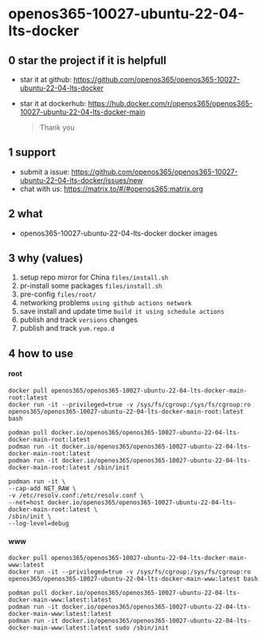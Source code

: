 # openos365-10027-ubuntu-22-04-lts-docker

## 0 star the project if it is helpfull

* star it at github: https://github.com/openos365/openos365-10027-ubuntu-22-04-lts-docker
* star it at dockerhub: https://hub.docker.com/r/openos365/openos365-10027-ubuntu-22-04-lts-docker-main

  > Thank you

## 1 support

* submit a issue: https://github.com/openos365/openos365-10027-ubuntu-22-04-lts-docker/issues/new
* chat with us: https://matrix.to/#/#openos365:matrix.org

## 2 what

* openos365-10027-ubuntu-22-04-lts-docker docker images
  
## 3 why (values)

1. setup repo mirror for China `files/install.sh`
1. pr-install some packages `files/install.sh`
1. pre-config `files/root/`
1. networking problems `using github actions network`
1. save install and update time `build it using schedule actions`
1. publish and track `versions` changes
1. publish and track `yum.repo.d`

## 4 how to use

#### root
```
docker pull openos365/openos365-10027-ubuntu-22-04-lts-docker-main-root:latest
docker run -it --privileged=true -v /sys/fs/cgroup:/sys/fs/cgroup:ro openos365/openos365-10027-ubuntu-22-04-lts-docker-main-root:latest bash

podman pull docker.io/openos365/openos365-10027-ubuntu-22-04-lts-docker-main-root:latest
podman run -it docker.io/openos365/openos365-10027-ubuntu-22-04-lts-docker-main-root:latest
podman run -it docker.io/openos365/openos365-10027-ubuntu-22-04-lts-docker-main-root:latest /sbin/init

podman run -it \
--cap-add NET_RAW \
-v /etc/resolv.conf:/etc/resolv.conf \
--net=host docker.io/openos365/openos365-10027-ubuntu-22-04-lts-docker-main-root:latest \
/sbin/init \
--log-level=debug

```
#### www

```
docker pull openos365/openos365-10027-ubuntu-22-04-lts-docker-main-www:latest
docker run -it --privileged=true -v /sys/fs/cgroup:/sys/fs/cgroup:ro openos365/openos365-10027-ubuntu-22-04-lts-docker-main-www:latest bash

podman pull docker.io/openos365/openos365-10027-ubuntu-22-04-lts-docker-main-www:latest:latest
podman run -it docker.io/openos365/openos365-10027-ubuntu-22-04-lts-docker-main-www:latest:latest
podman run -it docker.io/openos365/openos365-10027-ubuntu-22-04-lts-docker-main-www:latest:latest sudo /sbin/init
```
